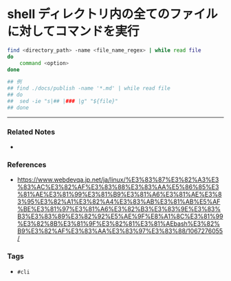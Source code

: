 # shell ディレクトリ内の全てのファイルに対してコマンドを実行
```sh
find <directory_path> -name <file_name_regex> | while read file
do
	command <option>
done

## 例
## find ./docs/publish -name '*.md' | while read file
## do
## 	sed -ie "s|## |### |g" "${file}"
## done
```

---
### Related Notes
- 

### References
- https://www.webdevqa.jp.net/ja/linux/%E3%83%87%E3%82%A3%E3%83%AC%E3%82%AF%E3%83%88%E3%83%AA%E5%86%85%E3%81%AE%E3%81%99%E3%81%B9%E3%81%A6%E3%81%AE%E3%83%95%E3%82%A1%E3%82%A4%E3%83%AB%E3%81%AB%E5%AF%BE%E3%81%97%E3%81%A6%E3%82%B3%E3%83%9E%E3%83%B3%E3%83%89%E3%82%92%E5%AE%9F%E8%A1%8C%E3%81%99%E3%82%8B%E3%81%9F%E3%82%81%E3%81%AEbash%E3%82%B9%E3%82%AF%E3%83%AA%E3%83%97%E3%83%88/1067276055/

### Tags
- `#cli` 